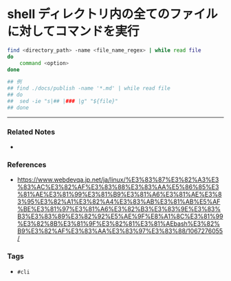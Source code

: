 # shell ディレクトリ内の全てのファイルに対してコマンドを実行
```sh
find <directory_path> -name <file_name_regex> | while read file
do
	command <option>
done

## 例
## find ./docs/publish -name '*.md' | while read file
## do
## 	sed -ie "s|## |### |g" "${file}"
## done
```

---
### Related Notes
- 

### References
- https://www.webdevqa.jp.net/ja/linux/%E3%83%87%E3%82%A3%E3%83%AC%E3%82%AF%E3%83%88%E3%83%AA%E5%86%85%E3%81%AE%E3%81%99%E3%81%B9%E3%81%A6%E3%81%AE%E3%83%95%E3%82%A1%E3%82%A4%E3%83%AB%E3%81%AB%E5%AF%BE%E3%81%97%E3%81%A6%E3%82%B3%E3%83%9E%E3%83%B3%E3%83%89%E3%82%92%E5%AE%9F%E8%A1%8C%E3%81%99%E3%82%8B%E3%81%9F%E3%82%81%E3%81%AEbash%E3%82%B9%E3%82%AF%E3%83%AA%E3%83%97%E3%83%88/1067276055/

### Tags
- `#cli` 